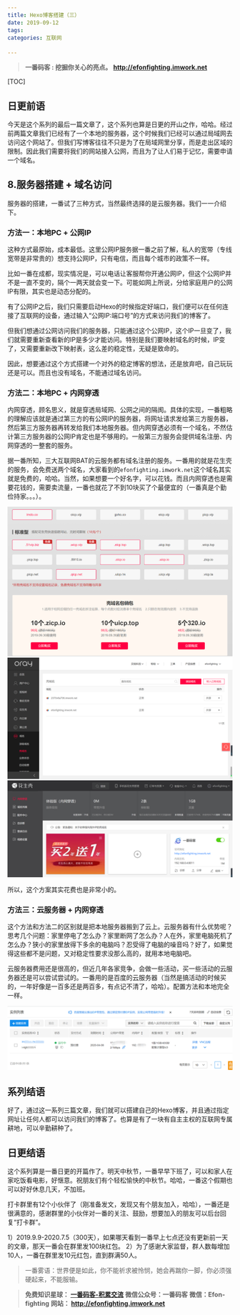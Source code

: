 ```yaml
---
title: Hexo博客搭建（三）
date: 2019-09-12
tags: 
categories: 互联网

---
```


> **一番码客 : 挖掘你关心的亮点。**
> **http://efonfighting.imwork.net**

[TOC]

## 日更前语

今天是这个系列的最后一篇文章了，这个系列也算是日更的开山之作，哈哈。经过前两篇文章我们已经有了一个本地的服务器，这个时候我们已经可以通过局域网去访问这个网站了。但我们写博客往往不只是为了在局域网里分享，而是走出区域的限制。因此我们需要将我们的网站接入公网，而且为了让人们易于记忆，需要申请一个域名。

<!-- more -->

## 8.服务器搭建 + 域名访问

服务器的搭建，一番试了三种方式，当然最终选择的是云服务器。我们一一介绍下。

### 方法一：本地PC + 公网IP

这种方式最原始，成本最低。这里公网IP服务据一番之前了解，私人的宽带（专线宽带是非常贵的）想支持公网IP，只有电信，而且每个城市的政策不一样。

比如一番在成都，现实情况是，可以电话让客服帮你开通公网IP，但这个公网IP并不是一直不变的，隔个一两天就会变一下。可能如网上所说，分给家庭用户的公网IP有限，其实也是动态分配的。

有了公网IP之后，我们只需要启动Hexo的时候指定好端口，我们便可以在任何连接了互联网的设备，通过输入“公网IP:端口号”的方式来访问我们的博客了。

但我们想通过公网访问我们的服务器，只能通过这个公网IP，这个IP一旦变了，我们就需要重新查看新的IP是多少才能访问。特别是我们要映射域名的时候，IP变了，又需要重新改下映射表，这么差的稳定性，无疑是致命的。

因此，想要通过这个方式搭建一个对外的稳定博客的想法，还是放弃吧，自己玩玩还是可以。而且也没有域名，不能通过域名访问。

### 方法二：本地PC + 内网穿透

内网穿透，顾名思义，就是穿透局域网、公网之间的隔阂。具体的实现，一番粗略的理解应该就是通过第三方的有公网IP的服务器，将网址请求发给第三方服务器，然后第三方服务器再转发给我们本地服务器。但内网穿透必须有一个域名，不然估计第三方服务器的公网IP肯定也是不够用的。一般第三方服务会提供域名注册、内网穿透的一整套的服务。

据一番所知，三大互联网BAT的云服务都有域名注册的服务。一番用的就是花生壳的服务，会免费送两个域名，大家看到的`efonfighting.imwork.net`这个域名其实就是免费的，哈哈。当然，如果想要一个好名字，可以花钱。而且内网穿透也是需要花钱的，需要卖流量，一番也就花了不到10块买了个最便宜的（一番真是个勤俭持家。。。）。

<img src="Hexo博客搭建（三）\huashengke2.png" style="zoom:50%;" />

<img src="Hexo博客搭建（三）\huashengke1.png" style="zoom:50%;" />

<img src="Hexo博客搭建（三）\huashengke3.png" style="zoom:50%;" />

所以，这个方案其实花费也是非常小的。

### 方法三：云服务器 + 内网穿透

这个方法和方法二的区别就是把本地服务器搬到了云上。云服务器有什么优势呢？思考几个问题：家里停电了怎么办？家里断网了怎么办？人在外，家里电脑死机了怎么办？狭小的家里放得下多余的电脑吗？忍受得了电脑的噪音吗？好了，如果觉得这些都不是问题，又对稳定性要求没那么高的，就用本地电脑吧。

云服务器费用还是很高的，但近几年各家竞争，会做一些活动，买一些活动的云服务器还是可以尝试尝试的。一番用的是百度的云服务器（当然是搞活动的时候买的，一年好像是一百多还是两百多，有点记不清了，哈哈）。配置方法和本地完全一样。

<img src="Hexo博客搭建（三）\huashengke4.png" style="zoom:50%;" />

## 系列结语

好了，通过这一系列三篇文章，我们就可以搭建自己的Hexo博客，并且通过指定网址让任何人都可以访问我们的博客了。也算是有了一块有自主主权的互联网专属耕地，可以辛勤耕种了。

## 日更结语

这个系列算是一番日更的开篇作了。明天中秋节，一番早早下班了，可以和家人在家吃饭看电影，好惬意。祝朋友们有个轻松愉快的中秋节。哈哈，一番这个假期也可以好好休息几天，不加班。

打卡群里有12个小伙伴了（刚准备发文，发现又有个朋友加入，哈哈），一番还是很满意的，感谢群里的小伙伴对一番的关注、鼓励，想要加入的朋友可以后台回复“打卡群”。

1）2019.9.9-2020.7.5（300天），如果哪天看到一番早上七点还没有更新前一天的文章，那天一番会在群里发100块红包。
2）为了感谢大家监督，群人数每增加10人，一番在群里发10元红包，直到群满50人。



> 一番雾语：世界便是如此，你不能祈求被怜悯，她会再踹你一脚，你必须强硬起来，不能服输。



> **免费知识星球： [一番码客-积累交流]([wwww](https://t.zsxq.com/NRVBURr))**
> **微信公众号：一番码客**
> **微信：Efon-fighting**
> **网站： http://efonfighting.imwork.net**